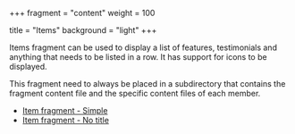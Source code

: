 +++
fragment = "content"
weight = 100

title = "Items"
background = "light"
+++

Items fragment can be used to display a list of features, testimonials and
anything that needs to be listed in a row. It has support for icons to be
displayed.

This fragment need to always be placed in a subdirectory that contains the
fragment content file and the specific content files of each member.

- [Item fragment - Simple](#items)
- [Item fragment - No title](#items_only)
